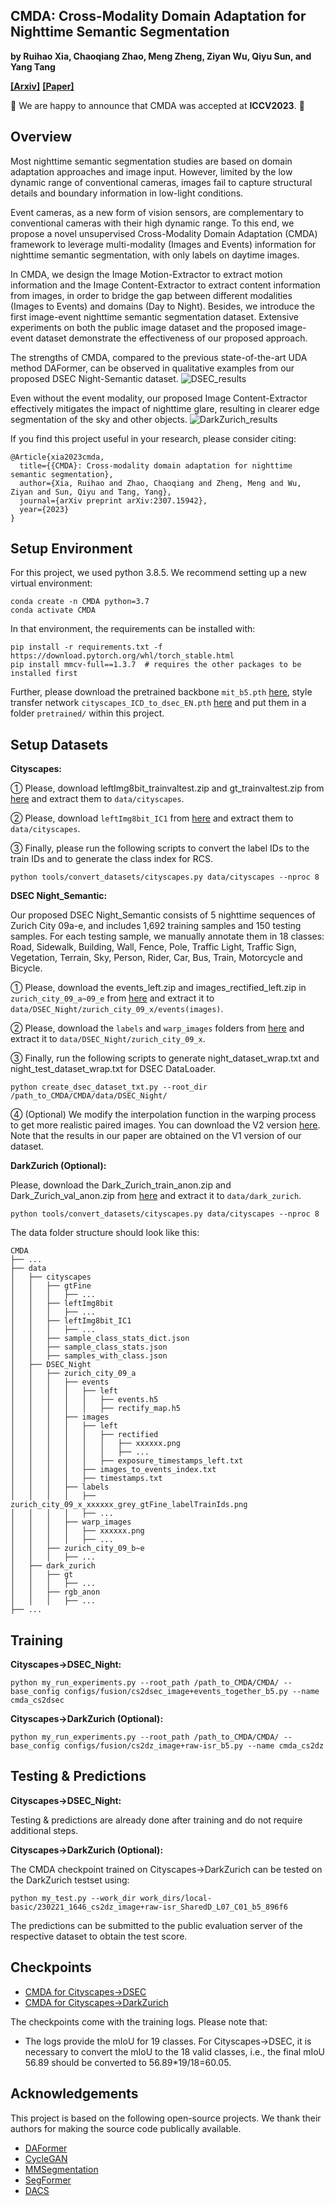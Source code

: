 ## CMDA: Cross-Modality Domain Adaptation for Nighttime Semantic Segmentation

**by Ruihao Xia, Chaoqiang Zhao, Meng Zheng, Ziyan Wu, Qiyu Sun, and Yang Tang**

**[[Arxiv]](https://arxiv.org/abs/2307.15942)**
**[[Paper]](https://arxiv.org/pdf/2307.15942.pdf)**

:bell: We are happy to announce that CMDA was accepted at **ICCV2023**. :bell:

## Overview

Most nighttime semantic segmentation studies are based on domain 
adaptation approaches and image input. However, limited by the 
low dynamic range of conventional cameras, images fail to capture 
structural details and boundary information in low-light conditions.

Event cameras, as a new form of vision sensors, are complementary 
to conventional cameras with their high dynamic range. To this end, 
we propose a novel unsupervised Cross-Modality Domain Adaptation 
(CMDA) framework to leverage multi-modality (Images and Events) 
information for nighttime semantic segmentation, with only labels on 
daytime images. 

In CMDA, we design the Image Motion-Extractor to 
extract motion information and the Image Content-Extractor to 
extract content information from images, in order to bridge 
the gap between different modalities (Images to Events) and 
domains (Day to Night). Besides, we introduce the first image-event 
nighttime semantic segmentation dataset. Extensive experiments on 
both the public image dataset and the proposed image-event dataset 
demonstrate the effectiveness of our proposed approach.

The strengths of CMDA, compared to the previous 
state-of-the-art UDA method DAFormer, can be observed 
in qualitative examples from our proposed DSEC Night-Semantic dataset.
![DSEC_results](resources/DSEC.png)

Even without the event modality,  our proposed Image 
Content-Extractor effectively mitigates the impact of 
nighttime glare, resulting in clearer edge segmentation 
of the sky and other objects.
![DarkZurich_results](resources/DarkZurich.png)

If you find this project useful in your research, please consider citing:

```
@Article{xia2023cmda,
  title={{CMDA}: Cross-modality domain adaptation for nighttime semantic segmentation},
  author={Xia, Ruihao and Zhao, Chaoqiang and Zheng, Meng and Wu, Ziyan and Sun, Qiyu and Tang, Yang},
  journal={arXiv preprint arXiv:2307.15942},
  year={2023}
}
```


## Setup Environment

For this project, we used python 3.8.5. We recommend setting up a new virtual
environment:

```shell
conda create -n CMDA python=3.7
conda activate CMDA
```

In that environment, the requirements can be installed with:

```shell
pip install -r requirements.txt -f https://download.pytorch.org/whl/torch_stable.html
pip install mmcv-full==1.3.7  # requires the other packages to be installed first
```

Further, please download the pretrained backbone `mit_b5.pth` 
[here](https://drive.google.com/file/d/1TwUh8H9flg-zUHZmq7vu-FtyaSMrf9oq/view?usp=sharing), 
style transfer network `cityscapes_ICD_to_dsec_EN.pth` 
[here](https://drive.google.com/file/d/10ZG_fiCvfnhNNppSdPtQhUL9XPTBSIEF/view?usp=sharing) 
and put them in a folder `pretrained/` within this project.

## Setup Datasets

**Cityscapes:** 

① Please, download leftImg8bit_trainvaltest.zip and
gt_trainvaltest.zip from [here](https://www.cityscapes-dataset.com/downloads/)
and extract them to `data/cityscapes`.

② Please, download `leftImg8bit_IC1` from [here](https://drive.google.com/file/d/19474kcmbyz8WRBBez29MOINeQT1yMZyZ/view?usp=sharing)
and extract them to `data/cityscapes`.

③ Finally, please run the following scripts to convert the label IDs to the
train IDs and to generate the class index for RCS.

```shell
python tools/convert_datasets/cityscapes.py data/cityscapes --nproc 8
```

**DSEC Night_Semantic:** 

Our proposed DSEC Night_Semantic consists of 5 nighttime sequences of Zurich City 09a-e, 
and includes 1,692 training samples and 150 testing samples. 
For each testing sample, we manually annotate them in 18 classes: 
Road, Sidewalk, Building, Wall, Fence, Pole, Traffic Light, 
Traffic Sign, Vegetation, Terrain, Sky, Person, Rider, Car, Bus, 
Train, Motorcycle and Bicycle.

① Please, download the events_left.zip and images_rectified_left.zip in `zurich_city_09_a~09_e` from
[here](https://dsec.ifi.uzh.ch/dsec-datasets/download/) and extract it 
to `data/DSEC_Night/zurich_city_09_x/events(images)`.

② Please, download the `labels` and `warp_images` folders from
[here](https://drive.google.com/file/d/1LWinkZXUWKBzl946wxhLKaHbOOIP-hRi/view?usp=sharing) 
and extract it to `data/DSEC_Night/zurich_city_09_x`.

③ Finally, run the following scripts to generate night_dataset_wrap.txt 
and night_test_dataset_wrap.txt for DSEC DataLoader.
```shell
python create_dsec_dataset_txt.py --root_dir /path_to_CMDA/CMDA/data/DSEC_Night/
```

④ (Optional) We modify the interpolation function in the warping 
process to get more realistic paired images. You can download the 
V2 version [here](https://drive.google.com/file/d/1BgYqQj97TBNJuqVnrbQcfKL3jjwQp5h2/view?usp=sharing). 
Note that the results in our paper are obtained on the V1 version 
of our dataset.

**DarkZurich (Optional):** 

Please, download the Dark_Zurich_train_anon.zip  and Dark_Zurich_val_anon.zip from
[here](https://www.trace.ethz.ch/publications/2019/GCMA_UIoU/) and extract it
to `data/dark_zurich`.

```shell
python tools/convert_datasets/cityscapes.py data/cityscapes --nproc 8
```

The data folder structure should look like this:

```none
CMDA
├── ...
├── data
│   ├── cityscapes
│   │   ├── gtFine
│   │   │   ├── ...
│   │   ├── leftImg8bit
│   │   │   ├── ...
│   │   ├── leftImg8bit_IC1
│   │   │   ├── ...
│   │   ├── sample_class_stats_dict.json
│   │   ├── sample_class_stats.json
│   │   ├── samples_with_class.json
│   ├── DSEC_Night
│   │   ├── zurich_city_09_a
│   │   │   ├── events
│   │   │   │   ├── left
│   │   │   │   │   ├── events.h5
│   │   │   │   │   ├── rectify_map.h5
│   │   │   ├── images
│   │   │   │   ├── left
│   │   │   │   │   ├── rectified
│   │   │   │   │   │   ├── xxxxxx.png
│   │   │   │   │   │   ├── ...
│   │   │   │   │   ├── exposure_timestamps_left.txt
│   │   │   │   ├── images_to_events_index.txt
│   │   │   │   ├── timestamps.txt
│   │   │   ├── labels
│   │   │   │   ├── zurich_city_09_x_xxxxxx_grey_gtFine_labelTrainIds.png
│   │   │   │   ├── ...
│   │   │   ├── warp_images
│   │   │   │   ├── xxxxxx.png
│   │   │   │   ├── ...
│   │   ├── zurich_city_09_b~e
│   │   │   ├── ...
│   ├── dark_zurich
│   │   ├── gt
│   │   │   ├── ...
│   │   ├── rgb_anon
│   │   │   ├── ...
├── ...
```

## Training

**Cityscapes→DSEC_Night:** 

```shell
python my_run_experiments.py --root_path /path_to_CMDA/CMDA/ --base_config configs/fusion/cs2dsec_image+events_together_b5.py --name cmda_cs2dsec
```

**Cityscapes→DarkZurich (Optional):** 

```shell
python my_run_experiments.py --root_path /path_to_CMDA/CMDA/ --base_config configs/fusion/cs2dz_image+raw-isr_b5.py --name cmda_cs2dz
```

## Testing & Predictions

**Cityscapes→DSEC_Night:** 

Testing & predictions are already done after 
training and do not require additional steps.

**Cityscapes→DarkZurich (Optional):** 

The CMDA checkpoint trained on Cityscapes→DarkZurich can be tested 
on the DarkZurich testset using:

```shell
python my_test.py --work_dir work_dirs/local-basic/230221_1646_cs2dz_image+raw-isr_SharedD_L07_C01_b5_896f6
```

The predictions can be submitted to the public evaluation server of the
respective dataset to obtain the test score.

## Checkpoints

* [CMDA for Cityscapes→DSEC](https://drive.google.com/file/d/1-UGTyTN0gfahSFhUKNzXQIwunbxo0Nda/view?usp=sharing)
* [CMDA for Cityscapes→DarkZurich](https://drive.google.com/file/d/143RtW2nqOBJrEuapnfWbW-PeXKC2dsI6/view?usp=sharing)

The checkpoints come with the training logs. Please note that:

* The logs provide the mIoU for 19 classes. For Cityscapes→DSEC, it is
  necessary to convert the mIoU to the 18 valid classes, i.e., the final mIoU
  56.89 should be converted to 56.89*19/18=60.05.

## Acknowledgements

This project is based on the following open-source projects. We thank their
authors for making the source code publically available.

* [DAFormer](https://github.com/lhoyer/DAFormer)
* [CycleGAN](https://github.com/junyanz/pytorch-CycleGAN-and-pix2pix)
* [MMSegmentation](https://github.com/open-mmlab/mmsegmentation)
* [SegFormer](https://github.com/NVlabs/SegFormer)
* [DACS](https://github.com/vikolss/DACS)
